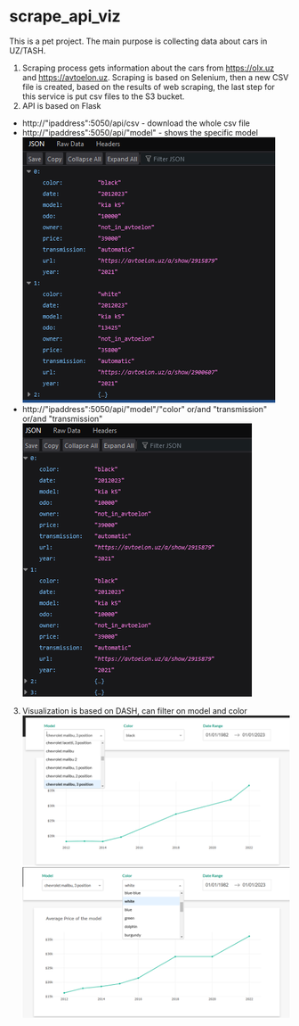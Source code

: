 # scrape_api_viz
This is a pet project.
The main purpose is collecting data about cars in UZ/TASH.

1. Scraping process gets information about the cars from https://olx.uz and https://avtoelon.uz.
   Scraping is based on Selenium, then a new CSV file is created, based on the results of web scraping, the last step for this service is put csv files to the S3 bucket.
2. API is based on Flask
* http://"ipaddress":5050/api/csv - download the whole csv file 
* http://"ipaddress":5050/api/"model" - shows the specific model
![images/img.png](images/api1.png)
* http://"ipaddress":5050/api/"model"/"color" or/and "transmission" or/and "transmission"
![img.png](images/api2.png)
3. Visualization is based on DASH, can filter on model and color
![img.png](images/dash1.png)
![img.png](images/dash2.png)
